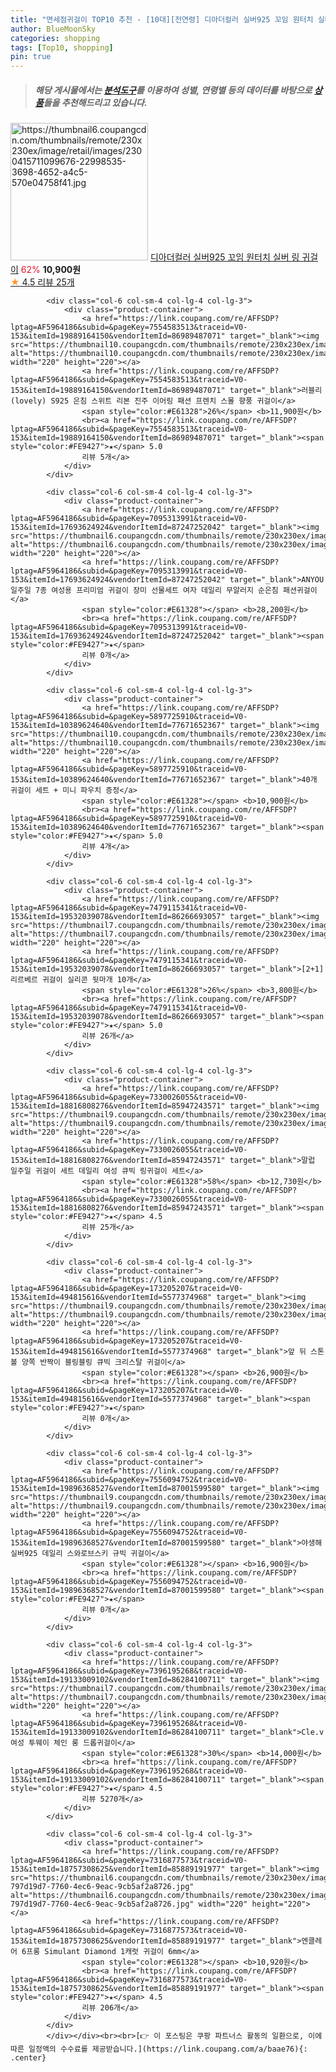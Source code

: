 ```yaml
---
title: "면세점귀걸이 TOP10 추천 - [10대][전연령] 디아더컬러 실버925 꼬임 원터치 실버 링 귀걸이"
author: BlueMoonSky
categories: shopping
tags: [Top10, shopping]
pin: true
---
```


> ##### 해당 게시물에서는 [**분석도구**](https://itemscout.io/)를 이용하여 **성별**, **연령별** 등의 데이터를 바탕으로 [**상품**](https://link.coupang.com/a/baae76)들을 추천해드리고 있습니다.
<div class="container"><div class="row">
            <div class="col-6 col-sm-4 col-lg-4 col-lg-3">
                <div class="product-container">
                    <a href="https://link.coupang.com/re/AFFSDP?lptag=AF5964186&subid=&pageKey=6713086162&traceid=V0-153&itemId=15591971275&vendorItemId=82810858916" target="_blank"><img src="https://thumbnail6.coupangcdn.com/thumbnails/remote/230x230ex/image/retail/images/2300415711099676-22998535-3698-4652-a4c5-570e04758f41.jpg" alt="https://thumbnail6.coupangcdn.com/thumbnails/remote/230x230ex/image/retail/images/2300415711099676-22998535-3698-4652-a4c5-570e04758f41.jpg" width="220" height="220"></a>
                    <a href="https://link.coupang.com/re/AFFSDP?lptag=AF5964186&subid=&pageKey=6713086162&traceid=V0-153&itemId=15591971275&vendorItemId=82810858916" target="_blank">디아더컬러 실버925 꼬임 원터치 실버 링 귀걸이</a>
                    <span style="color:#E61328">62%</span> <b>10,900원</b>
                    <br><a href="https://link.coupang.com/re/AFFSDP?lptag=AF5964186&subid=&pageKey=6713086162&traceid=V0-153&itemId=15591971275&vendorItemId=82810858916" target="_blank"><span style="color:#FE9427">★</span> 4.5
                    리뷰 25개</a>
                </div>
            </div>
            
            <div class="col-6 col-sm-4 col-lg-4 col-lg-3">
                <div class="product-container">
                    <a href="https://link.coupang.com/re/AFFSDP?lptag=AF5964186&subid=&pageKey=7554583513&traceid=V0-153&itemId=19889164150&vendorItemId=86989487071" target="_blank"><img src="https://thumbnail10.coupangcdn.com/thumbnails/remote/230x230ex/image/vendor_inventory/540a/a9f3b7cdab7b3d57197a6dfc5fb2a25f0bfb4aa2f45f37eefd1502e17662.jpg" alt="https://thumbnail10.coupangcdn.com/thumbnails/remote/230x230ex/image/vendor_inventory/540a/a9f3b7cdab7b3d57197a6dfc5fb2a25f0bfb4aa2f45f37eefd1502e17662.jpg" width="220" height="220"></a>
                    <a href="https://link.coupang.com/re/AFFSDP?lptag=AF5964186&subid=&pageKey=7554583513&traceid=V0-153&itemId=19889164150&vendorItemId=86989487071" target="_blank">러블리(lovely) S925 은침 스위트 리본 진주 이어링 패션 프렌치 스몰 향풍 귀걸이</a>
                    <span style="color:#E61328">26%</span> <b>11,900원</b>
                    <br><a href="https://link.coupang.com/re/AFFSDP?lptag=AF5964186&subid=&pageKey=7554583513&traceid=V0-153&itemId=19889164150&vendorItemId=86989487071" target="_blank"><span style="color:#FE9427">★</span> 5.0
                    리뷰 5개</a>
                </div>
            </div>
            
            <div class="col-6 col-sm-4 col-lg-4 col-lg-3">
                <div class="product-container">
                    <a href="https://link.coupang.com/re/AFFSDP?lptag=AF5964186&subid=&pageKey=7095313991&traceid=V0-153&itemId=17693624924&vendorItemId=87247252042" target="_blank"><img src="https://thumbnail6.coupangcdn.com/thumbnails/remote/230x230ex/image/vendor_inventory/28e9/022d570c2def3d8ec031c0f12eb65f9355680b09c162081151bf675d6ec3.jpg" alt="https://thumbnail6.coupangcdn.com/thumbnails/remote/230x230ex/image/vendor_inventory/28e9/022d570c2def3d8ec031c0f12eb65f9355680b09c162081151bf675d6ec3.jpg" width="220" height="220"></a>
                    <a href="https://link.coupang.com/re/AFFSDP?lptag=AF5964186&subid=&pageKey=7095313991&traceid=V0-153&itemId=17693624924&vendorItemId=87247252042" target="_blank">ANYOU 일주일 7종 여성용 프리미엄 귀걸이 장미 선물세트 여자 데일리 무알러지 순은침 패션귀걸이</a>
                    <span style="color:#E61328"></span> <b>28,200원</b>
                    <br><a href="https://link.coupang.com/re/AFFSDP?lptag=AF5964186&subid=&pageKey=7095313991&traceid=V0-153&itemId=17693624924&vendorItemId=87247252042" target="_blank"><span style="color:#FE9427">★</span> 
                    리뷰 0개</a>
                </div>
            </div>
            
            <div class="col-6 col-sm-4 col-lg-4 col-lg-3">
                <div class="product-container">
                    <a href="https://link.coupang.com/re/AFFSDP?lptag=AF5964186&subid=&pageKey=5897725910&traceid=V0-153&itemId=10389624640&vendorItemId=77671652367" target="_blank"><img src="https://thumbnail10.coupangcdn.com/thumbnails/remote/230x230ex/image/vendor_inventory/bb02/63b2ca361b3b05914d6d0dbe860d6825275b5ddbf92d7569ee30d7a5e332.jpg" alt="https://thumbnail10.coupangcdn.com/thumbnails/remote/230x230ex/image/vendor_inventory/bb02/63b2ca361b3b05914d6d0dbe860d6825275b5ddbf92d7569ee30d7a5e332.jpg" width="220" height="220"></a>
                    <a href="https://link.coupang.com/re/AFFSDP?lptag=AF5964186&subid=&pageKey=5897725910&traceid=V0-153&itemId=10389624640&vendorItemId=77671652367" target="_blank">40개 귀걸이 세트 + 미니 파우치 증정</a>
                    <span style="color:#E61328"></span> <b>10,900원</b>
                    <br><a href="https://link.coupang.com/re/AFFSDP?lptag=AF5964186&subid=&pageKey=5897725910&traceid=V0-153&itemId=10389624640&vendorItemId=77671652367" target="_blank"><span style="color:#FE9427">★</span> 5.0
                    리뷰 4개</a>
                </div>
            </div>
            
            <div class="col-6 col-sm-4 col-lg-4 col-lg-3">
                <div class="product-container">
                    <a href="https://link.coupang.com/re/AFFSDP?lptag=AF5964186&subid=&pageKey=7479115341&traceid=V0-153&itemId=19532039078&vendorItemId=86266693057" target="_blank"><img src="https://thumbnail7.coupangcdn.com/thumbnails/remote/230x230ex/image/vendor_inventory/11ea/5062376c3ff965487492ff94aed8a7521a10ca6c2ac6509b437c66f81814.jpg" alt="https://thumbnail7.coupangcdn.com/thumbnails/remote/230x230ex/image/vendor_inventory/11ea/5062376c3ff965487492ff94aed8a7521a10ca6c2ac6509b437c66f81814.jpg" width="220" height="220"></a>
                    <a href="https://link.coupang.com/re/AFFSDP?lptag=AF5964186&subid=&pageKey=7479115341&traceid=V0-153&itemId=19532039078&vendorItemId=86266693057" target="_blank">[2+1]리르베르 귀걸이 실리콘 뒷마개 10개</a>
                    <span style="color:#E61328">26%</span> <b>3,800원</b>
                    <br><a href="https://link.coupang.com/re/AFFSDP?lptag=AF5964186&subid=&pageKey=7479115341&traceid=V0-153&itemId=19532039078&vendorItemId=86266693057" target="_blank"><span style="color:#FE9427">★</span> 5.0
                    리뷰 26개</a>
                </div>
            </div>
            
            <div class="col-6 col-sm-4 col-lg-4 col-lg-3">
                <div class="product-container">
                    <a href="https://link.coupang.com/re/AFFSDP?lptag=AF5964186&subid=&pageKey=7330026055&traceid=V0-153&itemId=18816808276&vendorItemId=85947243571" target="_blank"><img src="https://thumbnail9.coupangcdn.com/thumbnails/remote/230x230ex/image/vendor_inventory/c5e0/08458441256c60199ccfe0e0a3f8b977c8acebb28e6c2e8bf3c39af2a953.jpg" alt="https://thumbnail9.coupangcdn.com/thumbnails/remote/230x230ex/image/vendor_inventory/c5e0/08458441256c60199ccfe0e0a3f8b977c8acebb28e6c2e8bf3c39af2a953.jpg" width="220" height="220"></a>
                    <a href="https://link.coupang.com/re/AFFSDP?lptag=AF5964186&subid=&pageKey=7330026055&traceid=V0-153&itemId=18816808276&vendorItemId=85947243571" target="_blank">말럽 일주일 귀걸이 세트 데일리 여성 큐빅 링귀걸이 세트</a>
                    <span style="color:#E61328">58%</span> <b>12,730원</b>
                    <br><a href="https://link.coupang.com/re/AFFSDP?lptag=AF5964186&subid=&pageKey=7330026055&traceid=V0-153&itemId=18816808276&vendorItemId=85947243571" target="_blank"><span style="color:#FE9427">★</span> 4.5
                    리뷰 25개</a>
                </div>
            </div>
            
            <div class="col-6 col-sm-4 col-lg-4 col-lg-3">
                <div class="product-container">
                    <a href="https://link.coupang.com/re/AFFSDP?lptag=AF5964186&subid=&pageKey=173205207&traceid=V0-153&itemId=494815616&vendorItemId=5577374968" target="_blank"><img src="https://thumbnail9.coupangcdn.com/thumbnails/remote/230x230ex/image/vendor_inventory/5d33/61da304ed6fef7750824d522a6483df6bc95bea013154e5c6e9683bb7a89.jpg" alt="https://thumbnail9.coupangcdn.com/thumbnails/remote/230x230ex/image/vendor_inventory/5d33/61da304ed6fef7750824d522a6483df6bc95bea013154e5c6e9683bb7a89.jpg" width="220" height="220"></a>
                    <a href="https://link.coupang.com/re/AFFSDP?lptag=AF5964186&subid=&pageKey=173205207&traceid=V0-153&itemId=494815616&vendorItemId=5577374968" target="_blank">앞 뒤 스톤 볼 양쪽 반짝이 블링블링 큐빅 크리스탈 귀걸이</a>
                    <span style="color:#E61328"></span> <b>26,900원</b>
                    <br><a href="https://link.coupang.com/re/AFFSDP?lptag=AF5964186&subid=&pageKey=173205207&traceid=V0-153&itemId=494815616&vendorItemId=5577374968" target="_blank"><span style="color:#FE9427">★</span> 
                    리뷰 0개</a>
                </div>
            </div>
            
            <div class="col-6 col-sm-4 col-lg-4 col-lg-3">
                <div class="product-container">
                    <a href="https://link.coupang.com/re/AFFSDP?lptag=AF5964186&subid=&pageKey=7556094752&traceid=V0-153&itemId=19896368527&vendorItemId=87001599580" target="_blank"><img src="https://thumbnail9.coupangcdn.com/thumbnails/remote/230x230ex/image/vendor_inventory/c0ab/df1be40855384a4e6dcb9e5e6ae18dd89d12dd755b1478ff296b3d646d93.jpg" alt="https://thumbnail9.coupangcdn.com/thumbnails/remote/230x230ex/image/vendor_inventory/c0ab/df1be40855384a4e6dcb9e5e6ae18dd89d12dd755b1478ff296b3d646d93.jpg" width="220" height="220"></a>
                    <a href="https://link.coupang.com/re/AFFSDP?lptag=AF5964186&subid=&pageKey=7556094752&traceid=V0-153&itemId=19896368527&vendorItemId=87001599580" target="_blank">야생해 실버925 데일리 스와로브스키 규빅 귀걸이</a>
                    <span style="color:#E61328"></span> <b>16,900원</b>
                    <br><a href="https://link.coupang.com/re/AFFSDP?lptag=AF5964186&subid=&pageKey=7556094752&traceid=V0-153&itemId=19896368527&vendorItemId=87001599580" target="_blank"><span style="color:#FE9427">★</span> 
                    리뷰 0개</a>
                </div>
            </div>
            
            <div class="col-6 col-sm-4 col-lg-4 col-lg-3">
                <div class="product-container">
                    <a href="https://link.coupang.com/re/AFFSDP?lptag=AF5964186&subid=&pageKey=7396195268&traceid=V0-153&itemId=19133009102&vendorItemId=86284100711" target="_blank"><img src="https://thumbnail7.coupangcdn.com/thumbnails/remote/230x230ex/image/vendor_inventory/5dbb/e569be4d7eb02819e7839358b9ef915011e16d650d4a367e4a8895e8d6f5.JPG" alt="https://thumbnail7.coupangcdn.com/thumbnails/remote/230x230ex/image/vendor_inventory/5dbb/e569be4d7eb02819e7839358b9ef915011e16d650d4a367e4a8895e8d6f5.JPG" width="220" height="220"></a>
                    <a href="https://link.coupang.com/re/AFFSDP?lptag=AF5964186&subid=&pageKey=7396195268&traceid=V0-153&itemId=19133009102&vendorItemId=86284100711" target="_blank">Cle.v 여성 투웨이 체인 롱 드롭귀걸이</a>
                    <span style="color:#E61328">30%</span> <b>14,000원</b>
                    <br><a href="https://link.coupang.com/re/AFFSDP?lptag=AF5964186&subid=&pageKey=7396195268&traceid=V0-153&itemId=19133009102&vendorItemId=86284100711" target="_blank"><span style="color:#FE9427">★</span> 4.5
                    리뷰 5270개</a>
                </div>
            </div>
            
            <div class="col-6 col-sm-4 col-lg-4 col-lg-3">
                <div class="product-container">
                    <a href="https://link.coupang.com/re/AFFSDP?lptag=AF5964186&subid=&pageKey=7316877573&traceid=V0-153&itemId=18757308625&vendorItemId=85889191977" target="_blank"><img src="https://thumbnail6.coupangcdn.com/thumbnails/remote/230x230ex/image/retail/images/1927568860652566-797d19d7-7760-4ec6-9eac-9cb5af2a8726.jpg" alt="https://thumbnail6.coupangcdn.com/thumbnails/remote/230x230ex/image/retail/images/1927568860652566-797d19d7-7760-4ec6-9eac-9cb5af2a8726.jpg" width="220" height="220"></a>
                    <a href="https://link.coupang.com/re/AFFSDP?lptag=AF5964186&subid=&pageKey=7316877573&traceid=V0-153&itemId=18757308625&vendorItemId=85889191977" target="_blank">엔클레어 6프롱 Simulant Diamond 1캐럿 귀걸이 6mm</a>
                    <span style="color:#E61328"></span> <b>10,920원</b>
                    <br><a href="https://link.coupang.com/re/AFFSDP?lptag=AF5964186&subid=&pageKey=7316877573&traceid=V0-153&itemId=18757308625&vendorItemId=85889191977" target="_blank"><span style="color:#FE9427">★</span> 4.5
                    리뷰 206개</a>
                </div>
            </div>
            </div></div><br><br>[👉 이 포스팅은 쿠팡 파트너스 활동의 일환으로, 이에 따른 일정액의 수수료를 제공받습니다.](https://link.coupang.com/a/baae76){: .center}